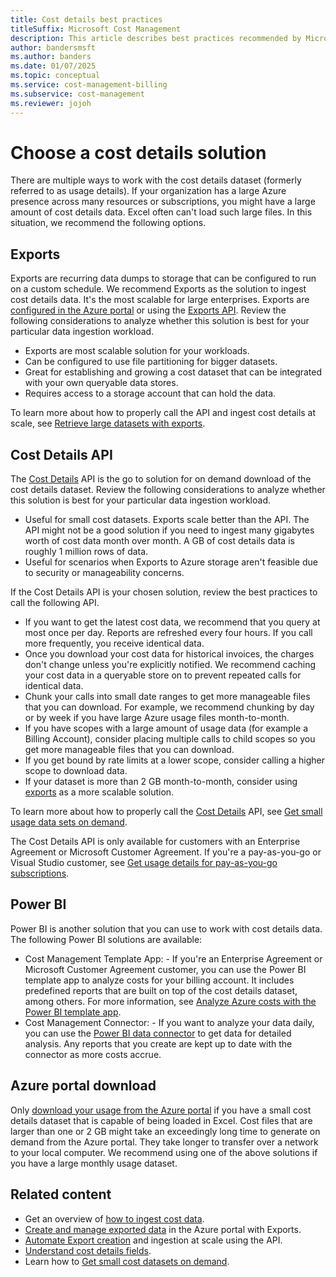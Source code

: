 ```yaml
---
title: Cost details best practices
titleSuffix: Microsoft Cost Management
description: This article describes best practices recommended by Microsoft when you work with data in cost details files.
author: bandersmsft
ms.author: banders
ms.date: 01/07/2025
ms.topic: conceptual
ms.service: cost-management-billing
ms.subservice: cost-management
ms.reviewer: jojoh
---
```


# Choose a cost details solution

There are multiple ways to work with the cost details dataset (formerly referred to as usage details). If your organization has a large Azure presence across many resources or subscriptions, you might have a large amount of cost details data. Excel often can't load such large files. In this situation, we recommend the following options.

## Exports

Exports are recurring data dumps to storage that can be configured to run on a custom schedule. We recommend Exports as the solution to ingest cost details data. It's the most scalable for large enterprises. Exports are [configured in the Azure portal](../costs/tutorial-export-acm-data.md) or using the [Exports API](/rest/api/cost-management/exports). Review the following considerations to analyze whether this solution is best for your particular data ingestion workload.

- Exports are most scalable solution for your workloads.
- Can be configured to use file partitioning for bigger datasets.
- Great for establishing and growing a cost dataset that can be integrated with your own queryable data stores.
- Requires access to a storage account that can hold the data.

To learn more about how to properly call the API and ingest cost details at scale, see [Retrieve large datasets with exports](../costs/ingest-azure-usage-at-scale.md).

## Cost Details API

The [Cost Details](/rest/api/cost-management/generate-cost-details-report) API is the go to solution for on demand download of the cost details dataset. Review the following considerations to analyze whether this solution is best for your particular data ingestion workload.

- Useful for small cost datasets. Exports scale better than the API. The API might not be a good solution if you need to ingest many gigabytes worth of cost data month over month. A GB of cost details data is roughly 1 million rows of data.
- Useful for scenarios when Exports to Azure storage aren't feasible due to security or manageability concerns.

If the Cost Details API is your chosen solution, review the best practices to call the following API.

- If you want to get the latest cost data, we recommend that you query at most once per day. Reports are refreshed every four hours. If you call more frequently, you receive identical data.
- Once you download your cost data for historical invoices, the charges don't change unless you're explicitly notified. We recommend caching your cost data in a queryable store on to prevent repeated calls for identical data.
- Chunk your calls into small date ranges to get more manageable files that you can download. For example, we recommend chunking by day or by week if you have large Azure usage files month-to-month. 
- If you have scopes with a large amount of usage data (for example a Billing Account), consider placing multiple calls to child scopes so you get more manageable files that you can download.
- If you get bound by rate limits at a lower scope, consider calling a higher scope to download data.
- If your dataset is more than 2 GB month-to-month, consider using [exports](../costs/tutorial-export-acm-data.md) as a more scalable solution.

To learn more about how to properly call the [Cost Details](/rest/api/cost-management/generate-cost-details-report) API, see [Get small usage data sets on demand](get-small-usage-datasets-on-demand.md).

The Cost Details API is only available for customers with an Enterprise Agreement or Microsoft Customer Agreement. If you're a pay-as-you-go or Visual Studio customer, see [Get usage details for pay-as-you-go subscriptions](get-usage-details-legacy-customer.md).

## Power BI

Power BI is another solution that you can use to work with cost details data. The following Power BI solutions are available:

- Cost Management Template App: - If you're an Enterprise Agreement or Microsoft Customer Agreement customer, you can use the Power BI template app to analyze costs for your billing account. It includes predefined reports that are built on top of the cost details dataset, among others. For more information, see [Analyze Azure costs with the Power BI template app](../costs/analyze-cost-data-azure-cost-management-power-bi-template-app.md).
- Cost Management Connector: - If you want to analyze your data daily, you can use the [Power BI data connector](/power-bi/connect-data/desktop-connect-azure-cost-management) to get data for detailed analysis. Any reports that you create are kept up to date with the connector as more costs accrue.

## Azure portal download

Only [download your usage from the Azure portal](../understand/download-azure-daily-usage.md) if you have a small cost details dataset that is capable of being loaded in Excel. Cost files that are larger than one or 2 GB might take an exceedingly long time to generate on demand from the Azure portal. They take longer to transfer over a network to your local computer. We recommend using one of the above solutions if you have a large monthly usage dataset.

## Related content

- Get an overview of [how to ingest cost data](automation-ingest-usage-details-overview.md).
- [Create and manage exported data](../costs/tutorial-export-acm-data.md) in the Azure portal with Exports.
- [Automate Export creation](../costs/ingest-azure-usage-at-scale.md) and ingestion at scale using the API.
- [Understand cost details fields](understand-usage-details-fields.md).
- Learn how to [Get small cost datasets on demand](get-small-usage-datasets-on-demand.md).
